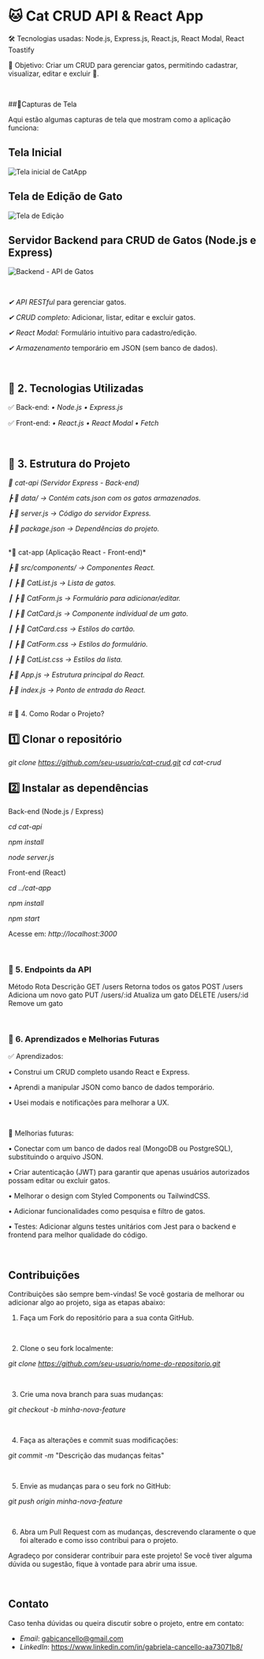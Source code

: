 # 🐱 Cat CRUD API & React App

🛠 Tecnologias usadas: Node.js, Express.js, React.js, React Modal, React Toastify

📌 Objetivo: Criar um CRUD para gerenciar gatos, permitindo cadastrar, visualizar, editar e excluir 🐾.

<br>

##📌Capturas de Tela

Aqui estão algumas capturas de tela que mostram como a aplicação funciona:

## Tela Inicial

![Tela inicial de CatApp](cat-app/public/images/cat-app-home.png)

## Tela de Edição de Gato

![Tela de Edição](cat-app/public/images/edit.png)

## Servidor Backend para CRUD de Gatos (Node.js e Express)

![Backend - API de Gatos](cat-app/public/images/backend-localhost4000.png)

<br>

*✔ API RESTful* para gerenciar gatos.

*✔ CRUD completo:* Adicionar, listar, editar e excluir gatos.

*✔ React Modal:* Formulário intuitivo para cadastro/edição.

*✔ Armazenamento* temporário em JSON (sem banco de dados).

<br>

## 📌 2. Tecnologias Utilizadas

✅ Back-end:
*•	Node.js*
*•	Express.js*

✅ Front-end:
*•	React.js*
*•	React Modal*
*•	Fetch*

<br>


## 📌 3. Estrutura do Projeto

*📂 cat-api (Servidor Express - Back-end)*

*┣ 📂 data/ → Contém cats.json com os gatos armazenados.*

*┣ 📄 server.js → Código do servidor Express.*

*┣ 📄 package.json → Dependências do projeto.*


<br>
*📂 cat-app (Aplicação React - Front-end)*

*┣ 📂 src/components/ → Componentes React.*

*┃ ┣ 📄 CatList.js → Lista de gatos.*

*┃ ┣ 📄 CatForm.js → Formulário para adicionar/editar.*

*┃ ┣ 📄 CatCard.js → Componente individual de um gato.*

*┃ ┣ 📄 CatCard.css → Estilos do cartão.*

*┃ ┣ 📄 CatForm.css → Estilos do formulário.*

*┃ ┣ 📄 CatList.css → Estilos da lista.*

*┣ 📄 App.js → Estrutura principal do React.*

*┣ 📄 index.js → Ponto de entrada do React.*

<br>
# 📌 4. Como Rodar o Projeto?

## 1️⃣ Clonar o repositório

*git clone https://github.com/seu-usuario/cat-crud.git*
*cd cat-crud*

## 2️⃣ Instalar as dependências



Back-end (Node.js / Express)

*cd cat-api*

*npm install*

*node server.js*

Front-end (React)

*cd ../cat-app*

*npm install*

*npm start*

Acesse em: *http://localhost:3000* 

<br>

### 📌 5. Endpoints da API

Método	Rota	Descrição
GET	/users	Retorna todos os gatos
POST	/users	Adiciona um novo gato
PUT	/users/:id	Atualiza um gato
DELETE	/users/:id	Remove um gato  

<br>

### 📌 6. Aprendizados e Melhorias Futuras

 ✅ Aprendizados:
 
• Construi um CRUD completo usando React e Express.

• Aprendi a manipular JSON como banco de dados temporário.

• Usei modais e notificações para melhorar a UX.


<br>

📌 Melhorias futuras:

• Conectar com um banco de dados real (MongoDB ou PostgreSQL), substituindo o arquivo JSON.

• Criar autenticação (JWT) para garantir que apenas usuários autorizados possam editar ou excluir gatos.

• Melhorar o design com Styled Components ou TailwindCSS.

• Adicionar funcionalidades como pesquisa e filtro de gatos.

• Testes: Adicionar alguns testes unitários com Jest para o backend e frontend para melhor qualidade do código.


<br>

 ## Contribuições

Contribuições são sempre bem-vindas! Se você gostaria de melhorar ou adicionar algo ao projeto, siga as etapas abaixo:

1. Faça um Fork do repositório para a sua conta GitHub.

<br>

2. Clone o seu fork localmente:

*git clone https://github.com/seu-usuario/nome-do-repositorio.git*

<br>

3. Crie uma nova branch para suas mudanças:

*git checkout -b minha-nova-feature*

<br>

4. Faça as alterações e commit suas modificações:

*git commit -m* "Descrição das mudanças feitas"

<br>

5. Envie as mudanças para o seu fork no GitHub:

*git push origin minha-nova-feature*

<br>

6. Abra um Pull Request com as mudanças, descrevendo claramente o que foi alterado e como isso contribui para o projeto.

Agradeço por considerar contribuir para este projeto! Se você tiver alguma dúvida ou sugestão, fique à vontade para abrir uma issue.


<br>

 ## Contato

Caso tenha dúvidas ou queira discutir sobre o projeto, entre em contato:

- *Email*: gabicancello@gmail.com
- *LinkedIn*: https://www.linkedin.com/in/gabriela-cancello-aa73071b8/
 
